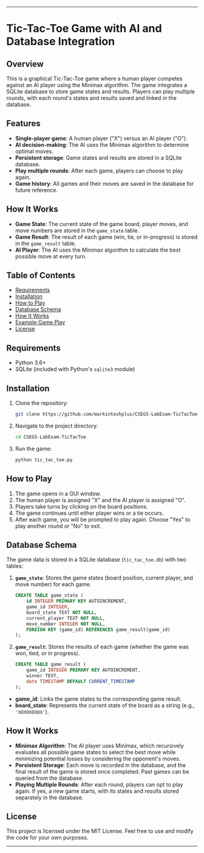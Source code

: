 ---

# Tic-Tac-Toe Game with AI and Database Integration

## Overview

This is a graphical Tic-Tac-Toe game where a human player competes against an AI player using the Minimax algorithm. The game integrates a SQLite database to store game states and results. Players can play multiple rounds, with each round's states and results saved and linked in the database.

## Features

- **Single-player game**: A human player ("X") versus an AI player ("O").
- **AI decision-making**: The AI uses the Minimax algorithm to determine optimal moves.
- **Persistent storage**: Game states and results are stored in a SQLite database.
- **Play multiple rounds**: After each game, players can choose to play again.
- **Game history**: All games and their moves are saved in the database for future reference.

## How It Works

- **Game State**: The current state of the game board, player moves, and move numbers are stored in the `game_state` table.
- **Game Result**: The result of each game (win, tie, or in-progress) is stored in the `game_result` table.
- **AI Player**: The AI uses the Minimax algorithm to calculate the best possible move at every turn.

## Table of Contents

- [Requirements](#requirements)
- [Installation](#installation)
- [How to Play](#how-to-play)
- [Database Schema](#database-schema)
- [How It Works](#how-it-works)
- [Example Game Play](#example-game-play)
- [License](#license)

## Requirements

- Python 3.6+
- SQLite (included with Python's `sqlite3` module)

## Installation

1. Clone the repository:

    ```bash
    git clone https://github.com/markintoshplus/CSEG5-LabExam-TicTacToe.git
    ```

2. Navigate to the project directory:

    ```bash
    cd CSEG5-LabExam-TicTacToe
    ```

3. Run the game:

    ```bash
    python tic_tac_toe.py
    ```

## How to Play

1. The game opens in a GUI window.
2. The human player is assigned "X" and the AI player is assigned "O".
3. Players take turns by clicking on the board positions.
4. The game continues until either player wins or a tie occurs.
5. After each game, you will be prompted to play again. Choose "Yes" to play another round or "No" to exit.

## Database Schema

The game data is stored in a SQLite database (`tic_tac_toe.db`) with two tables:

1. **`game_state`**: Stores the game states (board position, current player, and move number) for each game.
   
    ```sql
    CREATE TABLE game_state (
        id INTEGER PRIMARY KEY AUTOINCREMENT,
        game_id INTEGER,
        board_state TEXT NOT NULL,
        current_player TEXT NOT NULL,
        move_number INTEGER NOT NULL,
        FOREIGN KEY (game_id) REFERENCES game_result(game_id)
    );
    ```

2. **`game_result`**: Stores the results of each game (whether the game was won, tied, or in progress).
   
    ```sql
    CREATE TABLE game_result (
        game_id INTEGER PRIMARY KEY AUTOINCREMENT,
        winner TEXT,
        date TIMESTAMP DEFAULT CURRENT_TIMESTAMP
    );
    ```

- **game_id**: Links the game states to the corresponding game result.
- **board_state**: Represents the current state of the board as a string (e.g., `'XOXOXOXOX'`).

## How It Works

- **Minimax Algorithm**: The AI player uses Minimax, which recursively evaluates all possible game states to select the best move while minimizing potential losses by considering the opponent's moves.
- **Persistent Storage**: Each move is recorded in the database, and the final result of the game is stored once completed. Past games can be queried from the database.
- **Playing Multiple Rounds**: After each round, players can opt to play again. If yes, a new game starts, with its states and results stored separately in the database.

## License

This project is licensed under the MIT License. Feel free to use and modify the code for your own purposes.

---